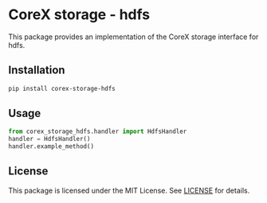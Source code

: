 # CoreX storage - hdfs

This package provides an implementation of the CoreX storage interface for hdfs.

## Installation
~~~bash
pip install corex-storage-hdfs
~~~

## Usage
~~~python
from corex_storage_hdfs.handler import HdfsHandler
handler = HdfsHandler()
handler.example_method()
~~~

## License
This package is licensed under the MIT License. See [LICENSE](../LICENSE) for details.
